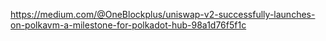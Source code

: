 https://medium.com/@OneBlockplus/uniswap-v2-successfully-launches-on-polkavm-a-milestone-for-polkadot-hub-98a1d76f5f1c

